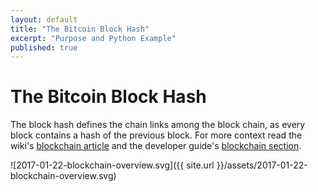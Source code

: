 ```yaml
---
layout: default
title: "The Bitcoin Block Hash"
excerpt: "Purpose and Python Example"
published: true
---
```


# The Bitcoin Block Hash

The block hash defines the chain links among the block chain, as every block contains a hash of the previous block. For more context read the wiki's [blockchain article](https://en.bitcoin.it/wiki/Block_chain) and the developer guide's [blockchain section](https://bitcoin.org/en/developer-guide#block-chain).

![2017-01-22-blockchain-overview.svg]({{ site.url }}/assets/2017-01-22-blockchain-overview.svg)
